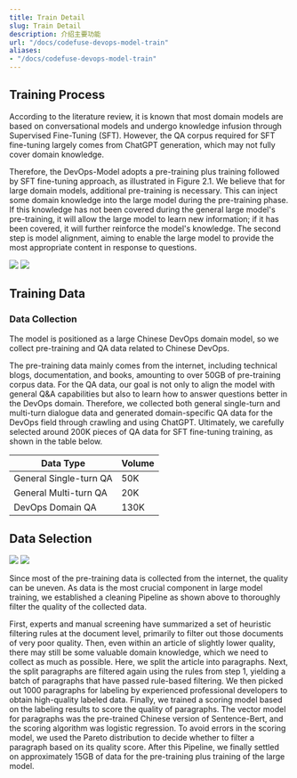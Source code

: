 ```yaml
---
title: Train Detail
slug: Train Detail
description: 介绍主要功能
url: "/docs/codefuse-devops-model-train"
aliases:
- "/docs/codefuse-devops-model-train"
---
```



## Training Process

According to the literature review, it is known that most domain models are based on conversational models and undergo knowledge infusion through Supervised Fine-Tuning (SFT). However, the QA corpus required for SFT fine-tuning largely comes from ChatGPT generation, which may not fully cover domain knowledge.

Therefore, the DevOps-Model adopts a pre-training plus training followed by SFT fine-tuning approach, as illustrated in Figure 2.1. We believe that for large domain models, additional pre-training is necessary. This can inject some domain knowledge into the large model during the pre-training phase. If this knowledge has not been covered during the general large model's pre-training, it will allow the large model to learn new information; if it has been covered, it will further reinforce the model's knowledge. The second step is model alignment, aiming to enable the large model to provide the most appropriate content in response to questions.

![](/images/devops-model/devops_train_framework.png)
![](/images/devops_model/devops_train_framework.png)

## Training Data
### Data Collection
The model is positioned as a large Chinese DevOps domain model, so we collect pre-training and QA data related to Chinese DevOps.

The pre-training data mainly comes from the internet, including technical blogs, documentation, and books, amounting to over 50GB of pre-training corpus data.
For the QA data, our goal is not only to align the model with general Q&A capabilities but also to learn how to answer questions better in the DevOps domain. Therefore, we collected both general single-turn and multi-turn dialogue data and generated domain-specific QA data for the DevOps field through crawling and using ChatGPT. Ultimately, we carefully selected around 200K pieces of QA data for SFT fine-tuning training, as shown in the table below.

|Data Type	|Volume|
| --	| - |
|General Single-turn QA|	50K|
|General Multi-turn QA|	20K|
|DevOps Domain QA|	130K|


## Data Selection
![](/images/devops-model/devops_data_filter.png)
![](/images/devops_model/devops_data_filter.png)

Since most of the pre-training data is collected from the internet, the quality can be uneven. As data is the most crucial component in large model training, we established a cleaning Pipeline as shown above to thoroughly filter the quality of the collected data.

First, experts and manual screening have summarized a set of heuristic filtering rules at the document level, primarily to filter out those documents of very poor quality.
Then, even within an article of slightly lower quality, there may still be some valuable domain knowledge, which we need to collect as much as possible. Here, we split the article into paragraphs.
Next, the split paragraphs are filtered again using the rules from step 1, yielding a batch of paragraphs that have passed rule-based filtering.
We then picked out 1000 paragraphs for labeling by experienced professional developers to obtain high-quality labeled data.
Finally, we trained a scoring model based on the labeling results to score the quality of paragraphs. The vector model for paragraphs was the pre-trained Chinese version of Sentence-Bert, and the scoring algorithm was logistic regression. To avoid errors in the scoring model, we used the Pareto distribution to decide whether to filter a paragraph based on its quality score.
After this Pipeline, we finally settled on approximately 15GB of data for the pre-training plus training of the large model.

